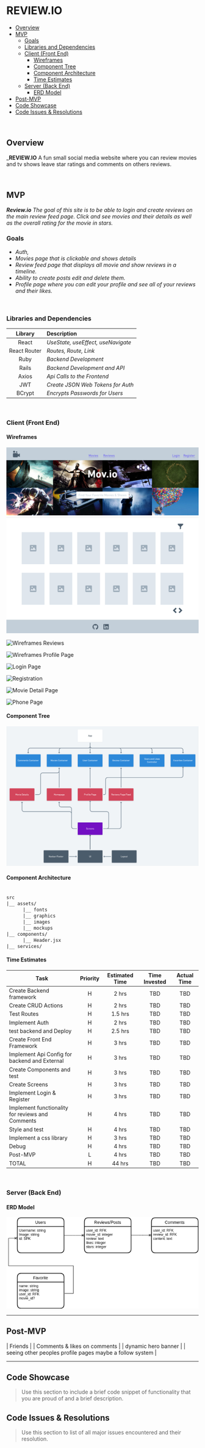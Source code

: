 # REVIEW.IO
- [Overview](#overview)
- [MVP](#mvp)
  - [Goals](#goals)
  - [Libraries and Dependencies](#libraries-and-dependencies)
  - [Client (Front End)](#client-front-end)
    - [Wireframes](#wireframes)
    - [Component Tree](#component-tree)
    - [Component Architecture](#component-architecture)
    - [Time Estimates](#time-estimates)
  - [Server (Back End)](#server-back-end)
    - [ERD Model](#erd-model)
- [Post-MVP](#post-mvp)
- [Code Showcase](#code-showcase)
- [Code Issues & Resolutions](#code-issues--resolutions)

<br>

## Overview

_**REVIEW.IO** A fun small social media website where you can review movies and tv shows leave star ratings and comments on others reviews.


<br>

## MVP

_**Review.io** The goal of this site is to be able to login and create reviews on the main review feed page. Click and see movies and their details as well as the overall rating for the movie in stars._ 
<br>

### Goals

- _Auth,_
- _Movies page that is clickable and shows details_
- _Review feed page that displays all movie and show reviews in a timeline._
- _Ability to create posts edit and delete them._
- _Profile page where you can edit your profile and see all of your reviews and their likes._

<br>

### Libraries and Dependencies


|     Library      | Description                                |
| :--------------: | :----------------------------------------- |
|      React       |     _UseState, useEffect, useNavigate_     |
|   React Router   |           _Routes, Route, Link_            |
|       Ruby       |             _Backend Development_          |
|       Rails      |        _Backend Development and API_       |
|       Axios      |         _Api Calls to the Frontend_        |
|       JWT        |       _Create JSON Web Tokens for Auth_    |
|      BCrypt      |        _Encrypts Passwords for Users_      |

<br>

### Client (Front End)

#### Wireframes



![Wireframes](https://raw.githubusercontent.com/Jacobdye99/P4-placeholder/main/Assets/P4.png)


![Wireframes Reviews](https://github.com/Jacobdye99/Review.io/blob/main/Assets/P4%20(1).png?raw=true)


![Wireframes Profile Page](https://github.com/Jacobdye99/Review.io/blob/main/Assets/P4%20(2).png?raw=true)


![Login Page](https://github.com/Jacobdye99/Review.io/blob/main/Assets/P4%20(3).png?raw=true)


![Registration](https://github.com/Jacobdye99/Review.io/blob/main/Assets/P4%20(4).png?raw=true)


![Movie Detail Page](https://github.com/Jacobdye99/Review.io/blob/main/Assets/P4%20(5).png?raw=true)


![Phone Page](https://github.com/Jacobdye99/Review.io/blob/main/Assets/P4%20(6).png?raw=true)



#### Component Tree

![Component Tree](https://github.com/Jacobdye99/P4-placeholder/blob/main/Assets/Heirarchy.png?raw=true)

#### Component Architecture



``` structure

src
|__ assets/
      |__ fonts
      |__ graphics
      |__ images
      |__ mockups
|__ components/
      |__ Header.jsx
|__ services/

```

#### Time Estimates

| Task                | Priority | Estimated Time | Time Invested | Actual Time |
| ------------------- | :------: | :------------: | :-----------: | :---------: |
| Create Backend framework   |    H     |     2 hrs      |     TBD     |    TBD    |
| Create CRUD Actions |    H     |     2 hrs      |     TBD     |     TBD     |
| Test Routes |    H     |     1.5 hrs      |     TBD     |     TBD     |
| Implement Auth |    H     |     2 hrs      |     TBD     |     TBD     |
| test backend and Deploy |    H     |     2.5 hrs      |     TBD     |     TBD     |
| Create Front End Framework |    H     |     3 hrs      |     TBD     |     TBD     |
| Implement Api Config for backend and External |    H     |     3 hrs      |     TBD     |     TBD     |
| Create Components and test |    H     |     3 hrs      |     TBD     |     TBD     |
| Create Screens |    H     |     3 hrs      |     TBD     |     TBD     |
| Implement Login & Register |    H     |     3 hrs      |     TBD     |     TBD     |
| Implement functionality for reviews and Comments |    H     |     4 hrs      |     TBD     |     TBD     |
| Style and test |    H     |     4 hrs      |     TBD     |     TBD     |
| Implement a css library |    H     |     3 hrs      |     TBD     |     TBD     |
| Debug |    H     |     4 hrs      |     TBD     |     TBD     |
| Post-MVP |    L     |     4 hrs      |     TBD     |     TBD     |
| TOTAL               |    H     |     44 hrs      |     TBD     |     TBD     |


<br>

### Server (Back End)

#### ERD Model

![ERD Review.io](https://github.com/Jacobdye99/P4-placeholder/blob/main/Assets/Untitled%20Diagram.drawio.png?raw=true)
<br>

***

## Post-MVP
| Friends |
| Comments & likes on comments |
| dynamic hero banner |
| seeing other peoples profile pages maybe a follow system |


***

## Code Showcase

> Use this section to include a brief code snippet of functionality that you are proud of and a brief description.

## Code Issues & Resolutions

> Use this section to list of all major issues encountered and their resolution.
